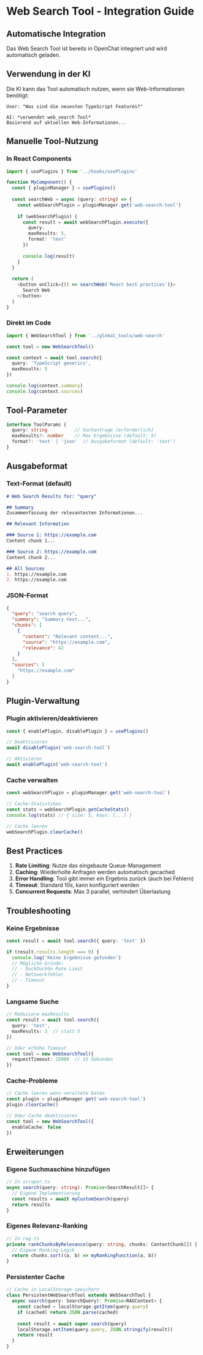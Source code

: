 # Web Search Tool - Integration Guide

## Automatische Integration

Das Web Search Tool ist bereits in OpenChat integriert und wird automatisch geladen.

## Verwendung in der KI

Die KI kann das Tool automatisch nutzen, wenn sie Web-Informationen benötigt:

```
User: "Was sind die neuesten TypeScript Features?"

AI: *verwendet web_search Tool*
Basierend auf aktuellen Web-Informationen...
```

## Manuelle Tool-Nutzung

### In React Components

```typescript
import { usePlugins } from '../hooks/usePlugins'

function MyComponent() {
  const { pluginManager } = usePlugins()
  
  const searchWeb = async (query: string) => {
    const webSearchPlugin = pluginManager.get('web-search-tool')
    
    if (webSearchPlugin) {
      const result = await webSearchPlugin.execute({
        query,
        maxResults: 5,
        format: 'text'
      })
      
      console.log(result)
    }
  }
  
  return (
    <button onClick={() => searchWeb('React best practices')}>
      Search Web
    </button>
  )
}
```

### Direkt im Code

```typescript
import { WebSearchTool } from '../global_tools/web-search'

const tool = new WebSearchTool()

const context = await tool.search({
  query: 'TypeScript generics',
  maxResults: 5
})

console.log(context.summary)
console.log(context.sources)
```

## Tool-Parameter

```typescript
interface ToolParams {
  query: string          // Suchanfrage (erforderlich)
  maxResults?: number    // Max Ergebnisse (default: 5)
  format?: 'text' | 'json'  // Ausgabeformat (default: 'text')
}
```

## Ausgabeformat

### Text-Format (default)

```markdown
# Web Search Results for: "query"

## Summary
Zusammenfassung der relevantesten Informationen...

## Relevant Information

### Source 1: https://example.com
Content chunk 1...

### Source 2: https://example.com
Content chunk 2...

## All Sources
1. https://example.com
2. https://example.com
```

### JSON-Format

```json
{
  "query": "search query",
  "summary": "Summary text...",
  "chunks": [
    {
      "content": "Relevant content...",
      "source": "https://example.com",
      "relevance": 42
    }
  ],
  "sources": [
    "https://example.com"
  ]
}
```

## Plugin-Verwaltung

### Plugin aktivieren/deaktivieren

```typescript
const { enablePlugin, disablePlugin } = usePlugins()

// Deaktivieren
await disablePlugin('web-search-tool')

// Aktivieren
await enablePlugin('web-search-tool')
```

### Cache verwalten

```typescript
const webSearchPlugin = pluginManager.get('web-search-tool')

// Cache-Statistiken
const stats = webSearchPlugin.getCacheStats()
console.log(stats) // { size: 5, keys: [...] }

// Cache leeren
webSearchPlugin.clearCache()
```

## Best Practices

1. **Rate Limiting**: Nutze das eingebaute Queue-Management
2. **Caching**: Wiederholte Anfragen werden automatisch gecached
3. **Error Handling**: Tool gibt immer ein Ergebnis zurück (auch bei Fehlern)
4. **Timeout**: Standard 10s, kann konfiguriert werden
5. **Concurrent Requests**: Max 3 parallel, verhindert Überlastung

## Troubleshooting

### Keine Ergebnisse

```typescript
const result = await tool.search({ query: 'test' })

if (result.results.length === 0) {
  console.log('Keine Ergebnisse gefunden')
  // Mögliche Gründe:
  // - DuckDuckGo Rate Limit
  // - Netzwerkfehler
  // - Timeout
}
```

### Langsame Suche

```typescript
// Reduziere maxResults
const result = await tool.search({
  query: 'test',
  maxResults: 3  // statt 5
})

// Oder erhöhe Timeout
const tool = new WebSearchTool({
  requestTimeout: 15000  // 15 Sekunden
})
```

### Cache-Probleme

```typescript
// Cache leeren wenn veraltete Daten
const plugin = pluginManager.get('web-search-tool')
plugin.clearCache()

// Oder Cache deaktivieren
const tool = new WebSearchTool({
  enableCache: false
})
```

## Erweiterungen

### Eigene Suchmaschine hinzufügen

```typescript
// In scraper.ts
async search(query: string): Promise<SearchResult[]> {
  // Eigene Implementierung
  const results = await myCustomSearch(query)
  return results
}
```

### Eigenes Relevanz-Ranking

```typescript
// In rag.ts
private rankChunksByRelevance(query: string, chunks: ContentChunk[]) {
  // Eigene Ranking-Logik
  return chunks.sort((a, b) => myRankingFunction(a, b))
}
```

### Persistenter Cache

```typescript
// Cache in LocalStorage speichern
class PersistentWebSearchTool extends WebSearchTool {
  async search(query: SearchQuery): Promise<RAGContext> {
    const cached = localStorage.getItem(query.query)
    if (cached) return JSON.parse(cached)
    
    const result = await super.search(query)
    localStorage.setItem(query.query, JSON.stringify(result))
    return result
  }
}
```
